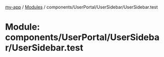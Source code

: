 [my-app](../README.md) / [Modules](../modules.md) / components/UserPortal/UserSidebar/UserSidebar.test

# Module: components/UserPortal/UserSidebar/UserSidebar.test
